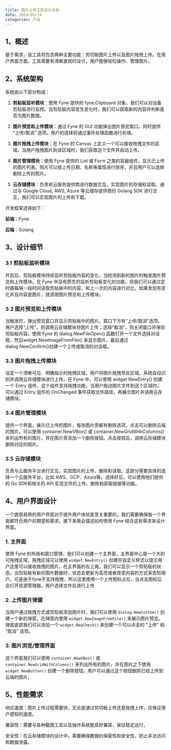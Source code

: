 ```yaml
---
title: 图片上传工具设计文档
date: 2024/05/14
categories: 产品
---
```


## 1、概述

基于需求，该工具将包含两种主要功能：剪切板图片上传以及图片拖拽上传。在用户界面方面，工具需要有清晰直观的设计，用户能够轻松操作、管理图片。

## 2、系统架构

系统由以下部分构成：

1. **剪贴板监听模块**：使用 Fyne 提供的 fyne.Clipboard 对象，我们可以对设备剪贴板进行监控。当剪贴板内容发生变化时，我们可以获取新的内容并判断是否为图片数据。

2. **图片预览和上传模块**：通过 Fyne 的 GUI 功能弹出图片预览窗口，同时提供 “上传/取消” 选项。用户的选择将通过事件处理函数进行处理。

3. **图片拖拽上传模块**：在 Fyne 的 Canvas 上定义一个可以接收拖拽文件的区域。当用户拖拽图片到该区域时，我们获取这个文件并自动上传。

4. **图片管理模块**：使用 Fyne 提供的 List 或 Form 之类的容器组件，显示已上传的图片列表。照片可以按上传日期、名称等属性进行排序，并且用户可以选择删除上传的照片。

5. **云存储模块**：负责和云服务提供商进行数据交互，实现图片的存储和读取。通过与 Google Cloud, AWS, Azure 等云储存提供商的 Golang SDK 进行交互，我们可以实现图片的上传和下载。

开发框架选择如下：

**前端**：Fyne

**后端**：Golang

## 3、设计细节

### 3.1 剪贴板监听模块

开启后，剪贴板模块持续监听剪贴板内容的变化，当检测到新的图片时触发图片预览和上传模块。在 Fyne 中没有原生的监听剪贴板变化的功能，但我们可以通过定时器每隔一段时间读取剪贴板中的内容，和上一次的内容进行对比，如果发现有变化并且内容是图片，就调用图片预览和上传模块。

### 3.2 图片预览和上传模块

当触发时，弹出预览窗口并显示剪贴板中的图片。窗口下方有“上传/取消”选项。用户选择"上传"，则调用云存储模块将图片上传；选择"取消"，则关闭窗口并保存剪贴板内容。使用 Fyne 的 dialog.NewFileOpen() 函数打开一个文件选择对话框，然后widget.NewImageFromFile() 来显示图片，最后通过 dialog.NewConfirm()创建一个上传或取消的对话框。

### 3.3 图片拖拽上传模块

设定一个清晰可见、明确指示的拖拽区域，用户将图片拖拽至此区域，系统自动识别并调用云存储模块进行上传。在 Fyne 中，可以使用 widget.NewEntry() 创建一个 Entry 组件，这个组件支持拖拽功能。当用户拖动图片文件到这个区域时，可以通过 Entry 组件的 OnChanged 事件获取文件路径，再展示图片并调用云存储模块。

### 3.4 图片管理模块

提供一个界面，展示已上传的图片，每张图片旁都有删除选项，点击可以删除云端的图片。可以使用 container.NewVBox() 或 container.NewGridWithColumns() 来列出所有的图片，并在图片旁添加一个删除按钮。点击按钮后，调用云存储模块删除对应的图片。

### 3.5 云存储模块

负责与云服务平台进行交互，实现图片的上传、删除和读取。这部分需要具体的选择一个云服务平台，比如 AWS、GCP、Azure等。选择好后，可以使用他们提供的 Go SDK和相关的 API 实现文件的上传、删除和获取链接等功能。

## 4、用户界面设计

一个直观易用的用户界面对于提升用户体验是至关重要的。我们需要确保每一个界面都符合用户的期望和需求。接下来我会描述如何使用 Fyne 结合这些需求来设计界面。

### 1. 主界面

使用 Fyne 的布局和窗口管理，我们可以创建一个主界面，主界面中心是一个大的可拖拽区域，拖拽区域可以使用 `widget.NewEntry()` 创建并自定义样式以提示用户这里可以接收拖拽的图片。在主界面的左上角，我们可以显示一个剪贴板的状态，当剪贴板有新的图片数据时，状态会更新为高亮或者改变内容的方式来告知用户。可是由于fyne不支持拖拽，所以这里使用一个上传图标占位，当点击图标后会打开资源管理器，用户选择文件后进行上传

### 2. 上传图片弹窗

当用户通过拖拽方式或剪贴板添加图片时，我们可以使用 `dialog.NewCustom()` 创建一个新的弹窗，在弹窗内使用 `widget.NewImageFromFile()` 来展示图片预览。弹窗底部我们可以添加一个 `widget.NewCheck()` 来创建一个可以点击的 "上传" 和 "取消" 选项。

### 3. 图片浏览/管理界面

这个界面我们可以使用 `container.NewVBox()` 或 `container.NewGridWithColumns()` 来列出所有的图片，并在图片之下使用 `widget.NewButton()` 创建一个删除按钮。用户可以通过这个按钮删除已经上传到云端的图片。

## 5、性能需求

响应速度：图片上传过程需要快，无论是通过剪切板上传还是拖拽上传，应保证用户感知的速度。

兼容性：需要与各种截图工具以及操作系统能良好兼容，保证稳定运行。

安全性：在云存储模块的设计中，需要确保数据的保密性和安全性，防止非法访问和数据泄露。

